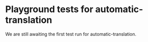 # Playground tests for automatic-translation
We are still awaiting the first test run for automatic-translation.
